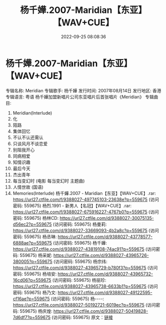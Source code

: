 ﻿---
title: 杨千嬅.2007-Maridian【东亚】【WAV+CUE】
date: 2022-09-25 08:08:36
categories: WAV车载音乐、镜像
tags: 华语中文
---
# 杨千嬅.2007-Maridian【东亚】【WAV+CUE】

专辑名称: Meridian
专辑歌手: 杨千嬅
发行时间: 2007年08月14日
发行地区: 香港
专辑语言: 粤语
杨千嬅加盟新唱片公司东亚唱片后首张唱片《Meridian》
专辑曲目:
01. Meridian(Interlude)
02. 化
03. 陌路
04. 集体回忆
05. 不认不认还需认
06. 只谈风月不谈恋爱
07. 别阻我开心
08. 同病相爱
09. 知情识趣
10. 最后今天
11. 杰出青年
12. 每当变幻时 (电影 每当变幻时 主题曲)
13. 人情世故 (国语)
14. Memories(Interlude)
杨千嬅.2007 - Maridian【东亚】【WAV+CUE】.rar:
https://url27.ctfile.com/f/9388027-497745103-23638e?p=559675
(访问密码: 559675)
杨烈.1991 - 新男人【名冠】【WAV+CUE】.rar: https://url27.ctfile.com/f/9388027-675916227-4767b0?p=559675
(访问密码: 559675)
杨林CD: https://url27.ctfile.com/d/9388027-30075135-d56ec2?p=559675
(访问密码: 559675)
杨曼莉: https://url27.ctfile.com/d/9388027-33669093-4b2a8c?p=559675
(访问密码: 559675)
杨丞琳: https://url27.ctfile.com/d/9388027-43778577-6888ae?p=559675
(访问密码: 559675)
杨千嬅: https://url27.ctfile.com/d/9388027-43819108-74ac91?p=559675
(访问密码: 559675)
杨采妮: https://url27.ctfile.com/d/9388027-43965726-380005?p=559675
(访问密码: 559675)
杨宗纬: https://url27.ctfile.com/d/9388027-43965729-b780f3?p=559675
(访问密码: 559675)
杨培安: https://url27.ctfile.com/d/9388027-43965732-16cd06?p=559675
(访问密码: 559675)
杨丽珍: https://url27.ctfile.com/d/9388027-43965738-6633b1?p=559675
(访问密码: 559675)
杨乃文: https://url27.ctfile.com/d/9388027-49122595-cf16ae?p=559675
(访问密码: 559675)
杨----: https://url27.ctfile.com/d/9388027-50192721-6019ec?p=559675
(访问密码: 559675)
杨庆煌: https://url27.ctfile.com/d/9388027-50419828-7d6df7?p=559675
(访问密码: 559675)
原文：[链接](https://blog.sina.com.cn/s/blog_1647c7e7601030zl6.html)